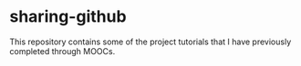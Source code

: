 # sharing-github
This repository contains some of the project tutorials that I have previously completed through MOOCs.
